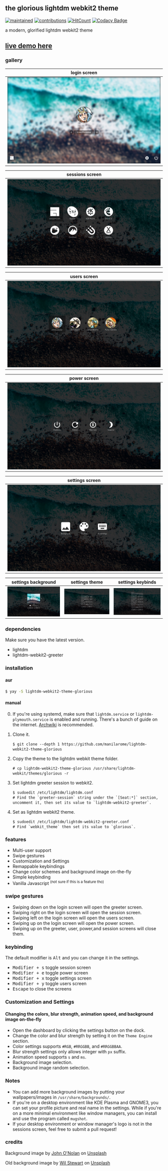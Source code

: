 ## the glorious lightdm webkit2 theme

[![maintained](https://img.shields.io/maintenance/yes/2020?label=maintained&style=flat-square)](https://github.com/manilarome/the-glorious-lightdm-webkit2-theme/commits/master) [![contributions](https://img.shields.io/badge/contribution-welcome-brightgreen&?style=flat-square)](https://github.com/manilarome/the-glorious-lightdm-webkit2-theme/pulls) [![HitCount](http://hits.dwyl.com/manilarome/the-glorious-lightdm-webkit2-theme.svg)](http://hits.dwyl.com/manilarome/the-glorious-lightdm-webkit2-theme) [![Codacy Badge](https://app.codacy.com/project/badge/Grade/0812167ef9954b74ac23f7c1bfeb3764)](https://www.codacy.com?utm_source=github.com&amp;utm_medium=referral&amp;utm_content=manilarome/the-glorious-lightdm-webkit2-theme&amp;utm_campaign=Badge_Grade)

a modern, glorified lightdm webkit2 theme

## [live demo here](https://manilarome.github.io/lightdm-webkit2-theme-glorious)

### gallery

| login screen |
| --- |
| ![screenshot](scrots/login.webp) |

| sessions screen |
| --- |
| ![screenshot](scrots/sessions.webp) |

| users screen |
| --- |
| ![screenshot](scrots/users.webp) |

| power screen |
| --- |
| ![screenshot](scrots/power.webp) |

| settings screen |
| --- |
| ![screenshot](scrots/settings.webp) |

| settings background | settings theme | settings keybinds |
| --- | --- | --- |
| ![screenshot](scrots/settings-bg.webp) | ![screenshot](scrots/settings-theme.webp) | ![screenshot](scrots/settings-keybinds.webp) |


### dependencies

Make sure you have the latest version.

+ lightdm
+ lightdm-webkit2-greeter

### installation

#### aur

```bash
$ yay -S lightdm-webkit2-theme-glorious
```

#### manual

0. If you're using systemd, make sure that `lightdm.service` or `lightdm-plymouth.service` is enabled and running. There's a bunch of guide on the internet. [Archwiki](https://wiki.archlinux.org/index.php/LightDM) is recommended.

1. Clone it.

	```
	$ git clone --depth 1 https://github.com/manilarome/lightdm-webkit2-theme-glorious
	```

2. Copy the theme to the lightdm webkit theme folder.

	```
	# cp lightdm-webkit2-theme-glorious /usr/share/lightdm-webkit/themes/glorious -r
	```

3. Set lightdm greeter session to webkit2.

	```
	$ sudoedit /etc/lightdm/lightdm.conf
	# Find the `greeter-session` string under the `[Seat:*]` section, uncomment it, then set its value to `lightdm-webkit2-greeter`.
	```

4. Set as lightdm webkit2 theme.

	```
	$ sudoedit /etc/lightdm/lightdm-webkit2-greeter.conf
	# Find `webkit_theme` then set its value to `glorious`.
	```

### features

+ Multi-user support
+ Swipe gestures
+ Customization and Settings
+ Remappable keybindings
+ Change color schemes and background image on-the-fly
+ Simple keybinding
+ Vanilla Javascript <sup>(not sure if this is a feature tho)</sup>

### swipe gestures

+ Swiping down on the login screen will open the greeter screen.
+ Swiping right on the login screen will open the session screen.
+ Swiping left on the login screen will open the users screen.
+ Swiping up on the login screen will open the power screen.
+ Swiping up on the greeter, user, power,and session screens will close them.

### keybinding

The default modifier is <kbd>Alt</kbd> and you can change it in the settings.

+ <kbd>Modifier + s</kbd> toggle session screen
+ <kbd>Modifier + e</kbd> toggle power screen
+ <kbd>Modifier + x</kbd> toggle settings screen
+ <kbd>Modifier + y</kbd> toggle users screen
+ <kbd>Escape</kbd> to close the screens

### Customization and Settings

#### Changing the colors, blur strength, animation speed, and background image on-the-fly

+ Open the dashboard by clicking the settings button on the dock.
+ Change the color and blur strength by setting it on the `Theme Engine` section.
+ Color settings supports `#RGB`, `#RRGGBB`, and `#RRGGBBAA`.
+ Blur strength settings only allows integer with `px` suffix.
+ Animation speed supports `s` and `ms`.
+ Background image selection.
+ Background image random selection.

### Notes

+ You can add more background images by putting your wallpapers/images in `/usr/share/backgrounds/`.
+ If you're on a desktop environment like KDE Plasma and GNOME3, you can set your profile picture and real name in the settings. While if you're on a more minimal environment like window managers, you can install and use the program called `mugshot`.
+ If your desktop environment or window manager's logo is not in the sessions screen, feel free to submit a pull request!

### credits

<span>Background image by <a href="https://unsplash.com/@johnonolan?utm_source=unsplash&amp;utm_medium=referral&amp;utm_content=creditCopyText">John O'Nolan</a> on <a href="https://unsplash.com/s/photos/waves?utm_source=unsplash&amp;utm_medium=referral&amp;utm_content=creditCopyText">Unsplash</a></span>

<span>Old background image by <a href="https://unsplash.com/@wilstewart3?utm_source=unsplash&amp;utm_medium=referral&amp;utm_content=creditCopyText">Wil Stewart</a> on <a href="/?utm_source=unsplash&amp;utm_medium=referral&amp;utm_content=creditCopyText">Unsplash</a></span>
